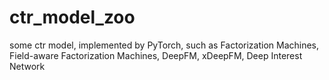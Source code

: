 # ctr_model_zoo
some ctr model, implemented by PyTorch, such as Factorization Machines, Field-aware Factorization Machines, DeepFM, xDeepFM, Deep Interest Network
